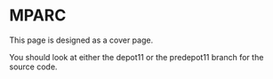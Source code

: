 # MPARC

This page is designed as a cover page.

You should look at either the depot11 or the predepot11 branch for the source code.